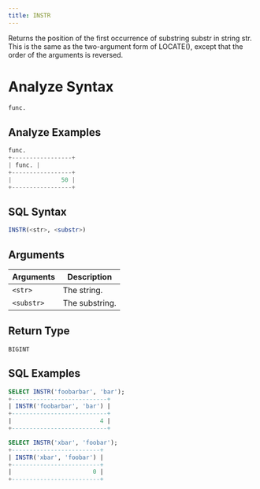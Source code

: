 ```yaml
---
title: INSTR
---
```


Returns the position of the first occurrence of substring substr in string str.
This is the same as the two-argument form of LOCATE(), except that the order of the arguments is reversed.

# Analyze Syntax

```python
func.
```

## Analyze Examples
```python
func.
+-----------------+
| func. |
+-----------------+
|              50 |
+-----------------+
```

## SQL Syntax

```sql
INSTR(<str>, <substr>)
```

## Arguments

| Arguments  | Description    |
|------------|----------------|
| `<str>`    | The string.    |
| `<substr>` | The substring. |

## Return Type

`BIGINT`

## SQL Examples

```sql
SELECT INSTR('foobarbar', 'bar');
+---------------------------+
| INSTR('foobarbar', 'bar') |
+---------------------------+
|                         4 |
+---------------------------+

SELECT INSTR('xbar', 'foobar');
+-------------------------+
| INSTR('xbar', 'foobar') |
+-------------------------+
|                       0 |
+-------------------------+
```

